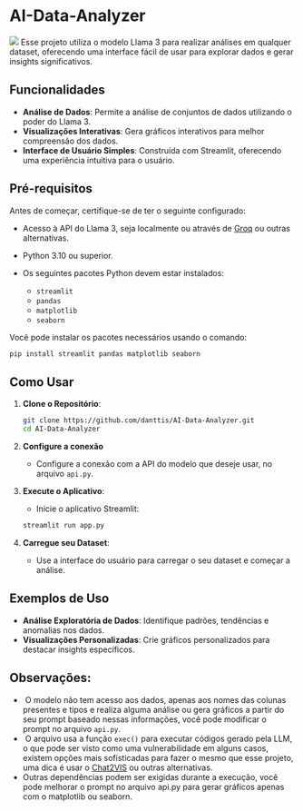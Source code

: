 # AI-Data-Analyzer

![](example.gif)
Esse projeto utiliza o modelo Llama 3 para realizar análises em qualquer dataset, oferecendo uma interface fácil de usar para explorar dados e gerar insights significativos.

## Funcionalidades

- **Análise de Dados**: Permite a análise de conjuntos de dados utilizando o poder do Llama 3.
- **Visualizações Interativas**: Gera gráficos interativos para melhor compreensão dos dados.
- **Interface de Usuário Simples**: Construída com Streamlit, oferecendo uma experiência intuitiva para o usuário.

## Pré-requisitos

Antes de começar, certifique-se de ter o seguinte configurado:

- Acesso à API do Llama 3, seja localmente ou através de [Groq](https://console.groq.com/docs/quickstart) ou outras alternativas.
- Python 3.10 ou superior.
- Os seguintes pacotes Python devem estar instalados:

  - `streamlit`
  - `pandas`
  - `matplotlib`
  - `seaborn`

Você pode instalar os pacotes necessários usando o comando:

```bash
pip install streamlit pandas matplotlib seaborn
```

## Como Usar

1. **Clone o Repositório**:

   ```bash
   git clone https://github.com/danttis/AI-Data-Analyzer.git
   cd AI-Data-Analyzer
   ```
2. **Configure a conexão**

   - Configure a conexão com a API do modelo que deseje usar, no arquivo `api.py`.
     
3. **Execute o Aplicativo**:

   - Inicie o aplicativo Streamlit:

   ```bash
   streamlit run app.py
   ```
     
4. **Carregue seu Dataset**:

   - Use a interface do usuário para carregar o seu dataset e começar a análise.

## Exemplos de Uso

- **Análise Exploratória de Dados**: Identifique padrões, tendências e anomalias nos dados.
- **Visualizações Personalizadas**: Crie gráficos personalizados para destacar insights específicos.

## Observações:
-  O modelo não tem acesso aos dados, apenas aos nomes das colunas presentes e tipos e realiza alguma análise ou gera gráficos a partir do seu prompt baseado nessas informações, você pode modificar o prompt no arquivo `api.py`.
-  O arquivo usa a função `exec()` para executar códigos gerado pela LLM, o que pode ser visto como uma vulnerabilidade em alguns casos, existem opções mais sofisticadas para fazer o mesmo que esse projeto, uma dica é usar o [Chat2VIS](https://blog.streamlit.io/chat2vis-ai-driven-visualisations-with-streamlit-and-natural-language/) ou outras alternativas.
- Outras dependências podem ser exigidas durante a execução, você pode melhorar o prompt no arquivo api.py para gerar gráficos apenas com o matplotlib ou seaborn.
